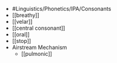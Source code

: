 - #Linguistics/Phonetics/IPA/Consonants
- [[breathy]]
- [[velar]]
- [[central consonant]]
- [[oral]]
- [[stop]]
- Airstream Mechanism
	- [[pulmonic]]